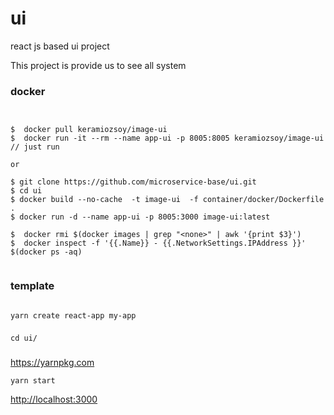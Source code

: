 # ui
react js based ui project



This project is provide us to see all system


### docker 

```


$  docker pull keramiozsoy/image-ui
$  docker run -it --rm --name app-ui -p 8005:8005 keramiozsoy/image-ui // just run

or

$ git clone https://github.com/microservice-base/ui.git
$ cd ui 
$ docker build --no-cache  -t image-ui  -f container/docker/Dockerfile .
$ docker run -d --name app-ui -p 8005:3000 image-ui:latest

$  docker rmi $(docker images | grep "<none>" | awk '{print $3}')
$  docker inspect -f '{{.Name}} - {{.NetworkSettings.IPAddress }}' $(docker ps -aq)


```

### template
```

yarn create react-app my-app

```

### 
`cd ui/`

### 
https://yarnpkg.com

`yarn start`

[http://localhost:3000](http://localhost:3000)

